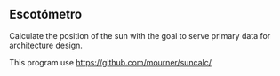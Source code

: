 ## Escotómetro

Calculate the position of the sun with the goal to serve primary data for architecture design.

This program use https://github.com/mourner/suncalc/ 
